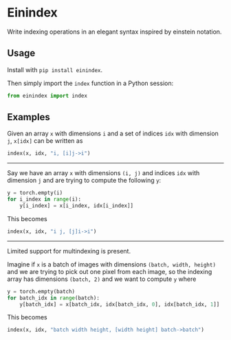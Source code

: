 # Einindex

Write indexing operations in an elegant syntax inspired by einstein notation.

## Usage

Install with `pip install einindex`.

Then simply import the `index` function in a Python session:

```python
from einindex import index
```

## Examples

Given an array `x` with dimensions `i` and a set of indices `idx` with dimension `j`, `x[idx]` can be written as

```python
index(x, idx, "i, [i]j->i")
```
---

Say we have an array `x` with dimensions `(i, j)` and indices `idx` with dimension `j` and are trying to compute the following `y`:

```python
y = torch.empty(i)
for i_index in range(i):
    y[i_index] = x[i_index, idx[i_index]]
```


This becomes
```python
index(x, idx, "i j, [j]i->i")
```


---
Limited support for multindexing is present.

Imagine if `x` is a batch of images with dimensions `(batch, width, height)` and we are trying to pick out one pixel from each image, so the indexing array has dimensions `(batch, 2)` and we want to compute `y` where

```python
y = torch.empty(batch)
for batch_idx in range(batch):
    y[batch_idx] = x[batch_idx, idx[batch_idx, 0], idx[batch_idx, 1]]
```

This becomes

```python
index(x, idx, "batch width height, [width height] batch->batch")
```
